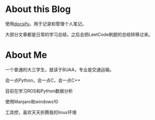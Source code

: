 # About this Blog
使用[docsify](https://docsify.js.org/#/)。用于记录和管理个人笔记。

大部分文章都是日常的学习总结，之后会把LeetCode刷题的总结转移过来。


# About Me
一个普通的大三学生，就读于BUAA，专业是交通运输。

会一点Python，会一点C，会一点C++

目前在学习ROS和Python数据分析

使用Manjaro和windows10

工具控，喜欢天天折腾我的linux环境